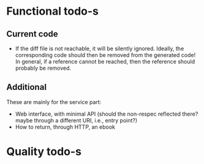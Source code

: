 # Functional todo-s

## Current code

* If the diff file is not reachable, it will be silently ignored. Ideally, the corresponding code should then be removed from the generated code! In general, if a reference cannot be reached, then the reference should probably be removed.

## Additional 

These are mainly for the service part:

* Web interface, with minimal API (should the non-respec reflected there? maybe through a different URI, i.e., entry point?)
* How to return, through HTTP, an ebook


# Quality todo-s

